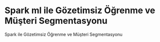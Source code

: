 #  Spark ml ile Gözetimsiz Öğrenme ve Müşteri Segmentasyonu
 Spark ile Gözetimsiz Öğrenme ve Müşteri Segmentasyonu
